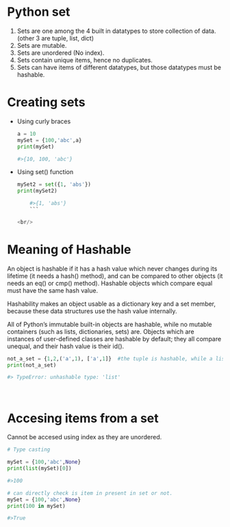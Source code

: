 # Python set

1. Sets are one among the 4 built in datatypes to store collection of data. (other 3 are tuple, list, dict)
1. Sets are mutable.
1. Sets are unordered (No index).
1. Sets contain unique items, hence no duplicates.
1. Sets can have items of different datatypes, but those datatypes must be hashable.

# Creating sets

- Using curly braces

  ```python
  a = 10
  mySet = {100,'abc',a}
  print(mySet)

  #>{10, 100, 'abc'}
  ```

- Using set() function
  ```python
  mySet2 = set({1, 'abs'})
  print(mySet2)

      #>{1, 'abs'}
      ```

  <br/>

# Meaning of Hashable

An object is hashable if it has a hash value which never changes during its lifetime (it needs a hash() method), and can be compared to other objects (it needs an eq() or cmp() method). Hashable objects which compare equal must have the same hash value.

Hashability makes an object usable as a dictionary key and a set member, because these data structures use the hash value internally.

All of Python’s immutable built-in objects are hashable, while no mutable containers (such as lists, dictionaries, sets) are. Objects which are instances of user-defined classes are hashable by default; they all compare unequal, and their hash value is their id().

```python
not_a_set = {1,2,('a',1), ['a',1]}  #the tuple is hashable, while a list is not
print(not_a_set)

#> TypeError: unhashable type: 'list'
```

<br/>

# Accesing items from a set

Cannot be accesed using index as they are unordered.

```python
# Type casting

mySet = {100,'abc',None}
print(list(mySet)[0])

#>100
```

```python
# can directly check is item in present in set or not.
mySet = {100,'abc',None}
print(100 in mySet)

#>True
```
